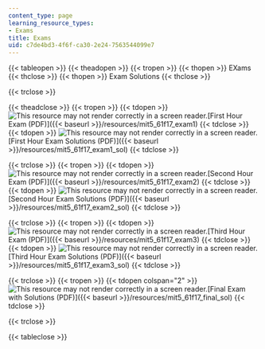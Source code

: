 ```yaml
---
content_type: page
learning_resource_types:
- Exams
title: Exams
uid: c7de4bd3-4f6f-ca30-2e24-7563544099e7
---
```


{{< tableopen >}}
{{< theadopen >}}
{{< tropen >}}
{{< thopen >}}
EXams
{{< thclose >}}
{{< thopen >}}
Exam Solutions
{{< thclose >}}

{{< trclose >}}

{{< theadclose >}}
{{< tropen >}}
{{< tdopen >}}
![This resource may not render correctly in a screen reader.](/images/inacessible.gif)[First Hour Exam (PDF)]({{< baseurl >}}/resources/mit5_61f17_exam1)
{{< tdclose >}}
{{< tdopen >}}
![This resource may not render correctly in a screen reader.](/images/inacessible.gif)[First Hour Exam Solutions (PDF)]({{< baseurl >}}/resources/mit5_61f17_exam1_sol)
{{< tdclose >}}

{{< trclose >}}
{{< tropen >}}
{{< tdopen >}}
![This resource may not render correctly in a screen reader.](/images/inacessible.gif)[Second Hour Exam (PDF)]({{< baseurl >}}/resources/mit5_61f17_exam2)
{{< tdclose >}}
{{< tdopen >}}
![This resource may not render correctly in a screen reader.](/images/inacessible.gif)[Second Hour Exam Solutions (PDF)]({{< baseurl >}}/resources/mit5_61f17_exam2_sol)
{{< tdclose >}}

{{< trclose >}}
{{< tropen >}}
{{< tdopen >}}
![This resource may not render correctly in a screen reader.](/images/inacessible.gif)[Third Hour Exam (PDF)]({{< baseurl >}}/resources/mit5_61f17_exam3)
{{< tdclose >}}
{{< tdopen >}}
![This resource may not render correctly in a screen reader.](/images/inacessible.gif)[Third Hour Exam Solutions (PDF)]({{< baseurl >}}/resources/mit5_61f17_exam3_sol)
{{< tdclose >}}

{{< trclose >}}
{{< tropen >}}
{{< tdopen colspan="2" >}}
![This resource may not render correctly in a screen reader.](/images/inacessible.gif)[Final Exam with Solutions (PDF)]({{< baseurl >}}/resources/mit5_61f17_final_sol)
{{< tdclose >}}

{{< trclose >}}

{{< tableclose >}}